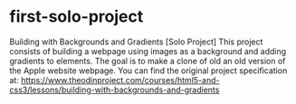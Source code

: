 # first-solo-project
Building with Backgrounds and Gradients [Solo Project] This project consists of building a webpage using images as a background and adding gradients to elements. The goal is to make a clone of old an old version of the Apple website webpage.  You can find the original project specification at: https://www.theodinproject.com/courses/html5-and-css3/lessons/building-with-backgrounds-and-gradients
